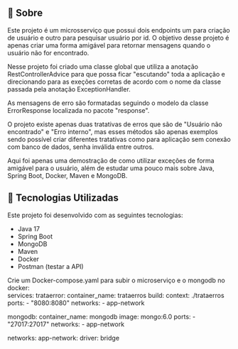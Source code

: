 ## 📖 Sobre

Este projeto é um microsserviço que possui dois endpoints um para criação de usuário e outro para pesquisar usuário por id. O objetivo desse projeto é apenas
criar uma forma amigável para retornar mensagens quando o usuário não for encontrado.

Nesse projeto foi criado uma classe global que utiliza a anotação RestControllerAdvice para que possa ficar "escutando" toda a aplicação e direcionando para
as exeções corretas de acordo com o nome da classe passada pela anotação ExceptionHandler.

As mensagens de erro são formatadas seguindo o modelo da classe ErrorResponse localizada no pacote "response".

O projeto existe apenas duas tratativas de erros que são de "Usuário não encontrado" e "Erro interno", mas esses métodos são apenas exemplos sendo possível criar
diferentes tratativas como para aplicação sem conexão com banco de dados, senha inválida entre outros.

Aqui foi apenas uma demostração de como utilizar exceções de forma amigável para o usuário, além de estudar uma pouco mais sobre Java, Spring Boot, Docker, Maven e MongoDB.

## 🚀 Tecnologias Utilizadas

Este projeto foi desenvolvido com as seguintes tecnologias:

- Java 17  
- Spring Boot  
- MongoDB
- Maven  
- Docker
- Postman (testar a API)

Crie um Docker-compose.yaml para subir o microserviço e o mongodb no docker:    
services:
  trataerror:
    container_name: trataerros
    build:
      context: ./trataerros
    ports:
      - "8080:8080"
    networks:
      - app-network

  mongodb:
    container_name: mongodb
    image: mongo:6.0
    ports:
      - "27017:27017"
    networks:
      - app-network

networks:
  app-network:
    driver: bridge
